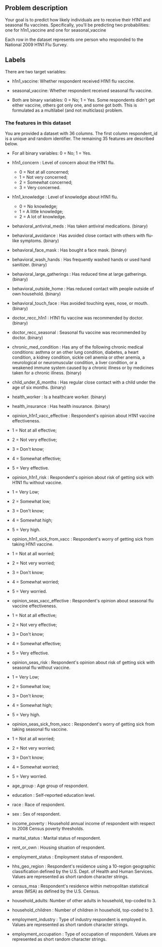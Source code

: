 

## Problem description


Your goal is to predict how likely individuals are to receive their H1N1 and seasonal flu vaccines. Specifically, you'll be predicting two probabilities: one for 
h1n1_vaccine
 and one for 
seasonal_vaccine

Each row in the dataset represents one person who responded to the National 2009 H1N1 Flu Survey.


## Labels

There are two target variables:

- h1n1_vaccine: Whether respondent received H1N1 flu vaccine.

- seasonal_vaccine: Whether respondent received seasonal flu vaccine.

- Both are binary variables: 0 = No; 1 = Yes. Some respondents didn't get either vaccine, others got only one, and some got both. This is formulated as a multilabel (and not multiclass) problem.


### The features in this dataset

You are provided a dataset with 36 columns. The first column 
respondent_id
 is a unique and random identifier. The remaining 35 features are described below.

- For all binary variables: 0 = No; 1 = Yes.

- h1n1_concern : Level of concern about the H1N1 flu.
  - 0 = Not at all concerned; 
  - 1 = Not very concerned; 
  - 2 = Somewhat concerned; 
  - 3 = Very concerned.

- h1n1_knowledge : Level of knowledge about H1N1 flu.
  - 0 = No knowledge; 
  - 1 = A little knowledge; 
  - 2 = A lot of knowledge.

- behavioral_antiviral_meds : Has taken antiviral medications. (binary)

- behavioral_avoidance : Has avoided close contact with others with flu-like symptoms. (binary)

- behavioral_face_mask : Has bought a face mask. (binary)

- behavioral_wash_hands : Has frequently washed hands or used hand sanitizer. (binary)

- behavioral_large_gatherings : Has reduced time at large gatherings. (binary)

- behavioral_outside_home : Has reduced contact with people outside of own household. (binary)

- behavioral_touch_face : Has avoided touching eyes, nose, or mouth. (binary)

- doctor_recc_h1n1 : H1N1 flu vaccine was recommended by doctor. (binary)

- doctor_recc_seasonal : Seasonal flu vaccine was recommended by doctor. (binary)

- chronic_med_condition : Has any of the following chronic medical conditions: asthma or an other lung condition, diabetes, a heart condition, a kidney condition, sickle cell anemia or other anemia, a neurological or neuromuscular condition, a liver condition, or a weakened immune system caused by a chronic illness or by medicines taken for a chronic illness. (binary)

- child_under_6_months : Has regular close contact with a child under the age of six months. (binary)

- health_worker : Is a healthcare worker. (binary)

- health_insurance : Has health insurance. (binary)

- opinion_h1n1_vacc_effective : Respondent's opinion about H1N1 vaccine effectiveness.
 - 1 = Not at all effective; 
 - 2 = Not very effective; 
 - 3 = Don't know; 
 - 4 = Somewhat effective; 
 - 5 = Very effective.

- opinion_h1n1_risk : Respondent's opinion about risk of getting sick with H1N1 flu without vaccine.
 - 1 = Very Low; 
 - 2 = Somewhat low; 
 - 3 = Don't know; 
 - 4 = Somewhat high; 
 - 5 = Very high.

- opinion_h1n1_sick_from_vacc : Respondent's worry of getting sick from taking H1N1 vaccine.
 - 1 = Not at all worried; 
 - 2 = Not very worried; 
 - 3 = Don't know; 
 - 4 = Somewhat worried; 
 - 5 = Very worried.

- opinion_seas_vacc_effective : Respondent's opinion about seasonal flu vaccine effectiveness.
 - 1 = Not at all effective; 
 - 2 = Not very effective; 
 - 3 = Don't know; 
 - 4 = Somewhat effective; 
 - 5 = Very effective.

- opinion_seas_risk : Respondent's opinion about risk of getting sick with seasonal flu without vaccine.
 - 1 = Very Low; 
 - 2 = Somewhat low; 
 - 3 = Don't know; 
 - 4 = Somewhat high; 
 - 5 = Very high.

- opinion_seas_sick_from_vacc : Respondent's worry of getting sick from taking seasonal flu vaccine.
 - 1 = Not at all worried; 
 - 2 = Not very worried; 
 - 3 = Don't know; 
 - 4 = Somewhat worried; 
 - 5 = Very worried.

- age_group : Age group of respondent.

- education : Self-reported education level.

- race : Race of respondent.

- sex : Sex of respondent.

- income_poverty : Household annual income of respondent with respect to 2008 Census poverty thresholds.

- marital_status : Marital status of respondent.

- rent_or_own : Housing situation of respondent.

- employment_status : Employment status of respondent.

- hhs_geo_region : Respondent's residence using a 10-region geographic classification defined by the U.S. Dept. of Health and Human Services. Values are represented as short random character strings.

- census_msa : Respondent's residence within metropolitan statistical areas (MSA) as defined by the U.S. Census.

- household_adults: Number of other adults in household, top-coded to 3.

- household_children : Number of children in household, top-coded to 3.

- employment_industry : Type of industry respondent is employed in. Values are represented as short random character strings.

- employment_occupation : Type of occupation of respondent. Values are represented as short random character strings.




























































